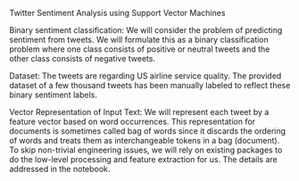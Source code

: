 Twitter Sentiment Analysis using Support Vector Machines

Binary sentiment classification: We will consider the problem of predicting sentiment from tweets. We will formulate this as a binary classification problem where one class consists of positive or neutral tweets and the other class consists of negative tweets.

Dataset: The tweets are regarding US airline service quality. The provided dataset of a few thousand tweets has been manually labeled to reflect these binary sentiment labels.

Vector Representation of Input Text: We will represent each tweet by a feature vector based on word occurrences. This representation for documents is sometimes called bag of words since it discards the ordering of words and treats them as interchangeable tokens in a bag (document). To skip non-trivial engineering issues, we will rely on existing packages to do the low-level processing and feature extraction for us. The details are addressed in the notebook.

